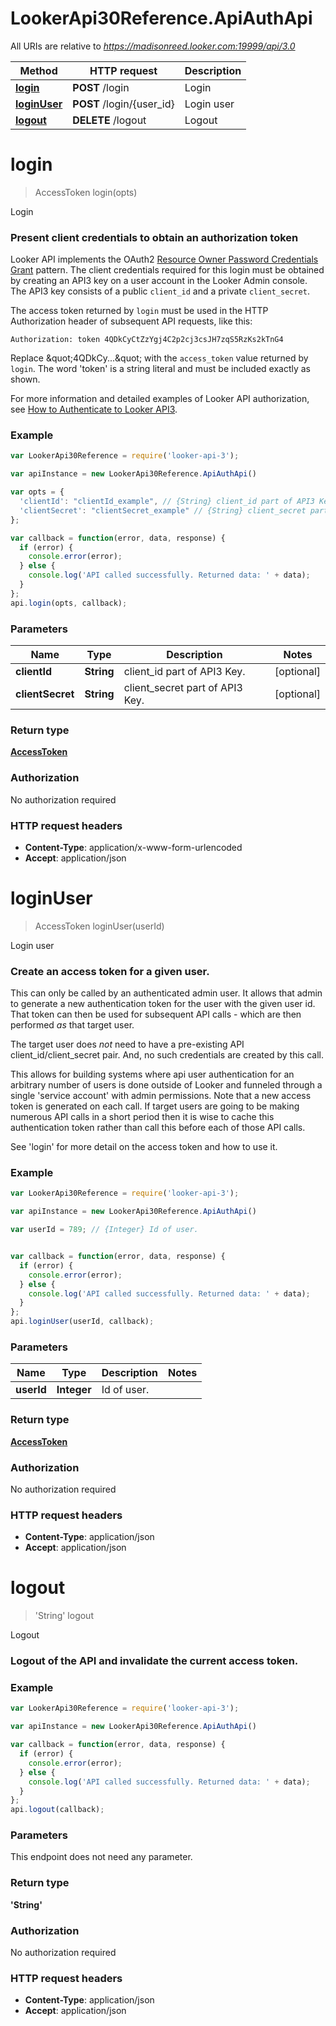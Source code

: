 # LookerApi30Reference.ApiAuthApi

All URIs are relative to *https://madisonreed.looker.com:19999/api/3.0*

Method | HTTP request | Description
------------- | ------------- | -------------
[**login**](ApiAuthApi.md#login) | **POST** /login | Login
[**loginUser**](ApiAuthApi.md#loginUser) | **POST** /login/{user_id} | Login user
[**logout**](ApiAuthApi.md#logout) | **DELETE** /logout | Logout


<a name="login"></a>
# **login**
> AccessToken login(opts)

Login

### Present client credentials to obtain an authorization token

Looker API implements the OAuth2 [Resource Owner Password Credentials Grant](https://looker.com/docs/r/api/outh2_resource_owner_pc) pattern.
The client credentials required for this login must be obtained by creating an API3 key on a user account
in the Looker Admin console. The API3 key consists of a public `client_id` and a private `client_secret`.

The access token returned by `login` must be used in the HTTP Authorization header of subsequent
API requests, like this:
```
Authorization: token 4QDkCyCtZzYgj4C2p2cj3csJH7zqS5RzKs2kTnG4
```
Replace \&quot;4QDkCy...\&quot; with the `access_token` value returned by `login`.
The word &#39;token&#39; is a string literal and must be included exactly as shown.

For more information and detailed examples of Looker API authorization, see [How to Authenticate to Looker API3](https://github.com/looker/looker-sdk-ruby/blob/master/authentication.md).


### Example
```javascript
var LookerApi30Reference = require('looker-api-3');

var apiInstance = new LookerApi30Reference.ApiAuthApi()

var opts = { 
  'clientId': "clientId_example", // {String} client_id part of API3 Key.
  'clientSecret': "clientSecret_example" // {String} client_secret part of API3 Key.
};

var callback = function(error, data, response) {
  if (error) {
    console.error(error);
  } else {
    console.log('API called successfully. Returned data: ' + data);
  }
};
api.login(opts, callback);
```

### Parameters

Name | Type | Description  | Notes
------------- | ------------- | ------------- | -------------
 **clientId** | **String**| client_id part of API3 Key. | [optional] 
 **clientSecret** | **String**| client_secret part of API3 Key. | [optional] 

### Return type

[**AccessToken**](AccessToken.md)

### Authorization

No authorization required

### HTTP request headers

 - **Content-Type**: application/x-www-form-urlencoded
 - **Accept**: application/json

<a name="loginUser"></a>
# **loginUser**
> AccessToken loginUser(userId)

Login user

### Create an access token for a given user.

This can only be called by an authenticated admin user. It allows that admin to generate a new
authentication token for the user with the given user id. That token can then be used for subsequent
API calls - which are then performed *as* that target user.

The target user does *not* need to have a pre-existing API client_id/client_secret pair. And, no such
credentials are created by this call.

This allows for building systems where api user authentication for an arbitrary number of users is done
outside of Looker and funneled through a single &#39;service account&#39; with admin permissions. Note that a
new access token is generated on each call. If target users are going to be making numerous API
calls in a short period then it is wise to cache this authentication token rather than call this before
each of those API calls.

See &#39;login&#39; for more detail on the access token and how to use it.


### Example
```javascript
var LookerApi30Reference = require('looker-api-3');

var apiInstance = new LookerApi30Reference.ApiAuthApi()

var userId = 789; // {Integer} Id of user.


var callback = function(error, data, response) {
  if (error) {
    console.error(error);
  } else {
    console.log('API called successfully. Returned data: ' + data);
  }
};
api.loginUser(userId, callback);
```

### Parameters

Name | Type | Description  | Notes
------------- | ------------- | ------------- | -------------
 **userId** | **Integer**| Id of user. | 

### Return type

[**AccessToken**](AccessToken.md)

### Authorization

No authorization required

### HTTP request headers

 - **Content-Type**: application/json
 - **Accept**: application/json

<a name="logout"></a>
# **logout**
> &#39;String&#39; logout

Logout

### Logout of the API and invalidate the current access token.


### Example
```javascript
var LookerApi30Reference = require('looker-api-3');

var apiInstance = new LookerApi30Reference.ApiAuthApi()

var callback = function(error, data, response) {
  if (error) {
    console.error(error);
  } else {
    console.log('API called successfully. Returned data: ' + data);
  }
};
api.logout(callback);
```

### Parameters
This endpoint does not need any parameter.

### Return type

**&#39;String&#39;**

### Authorization

No authorization required

### HTTP request headers

 - **Content-Type**: application/json
 - **Accept**: application/json

